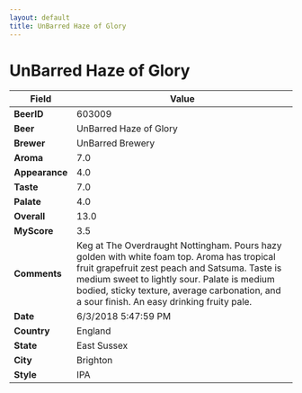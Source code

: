 ```yaml
---
layout: default
title: UnBarred Haze of Glory
---
```


# UnBarred Haze of Glory

| Field         | Value     |
|---------------|-----------|
| **BeerID** | 603009 |
| **Beer** | UnBarred Haze of Glory |
| **Brewer** | UnBarred Brewery |
| **Aroma** | 7.0 |
| **Appearance** | 4.0 |
| **Taste** | 7.0 |
| **Palate** | 4.0 |
| **Overall** | 13.0 |
| **MyScore** | 3.5 |
| **Comments** | Keg at The Overdraught Nottingham. Pours hazy golden with white foam top. Aroma has tropical fruit grapefruit zest peach and Satsuma. Taste is medium sweet to lightly sour. Palate is medium bodied, sticky texture, average carbonation, and a sour finish. An easy drinking fruity pale. |
| **Date** | 6/3/2018 5:47:59 PM |
| **Country** | England |
| **State** | East Sussex |
| **City** | Brighton |
| **Style** | IPA |
